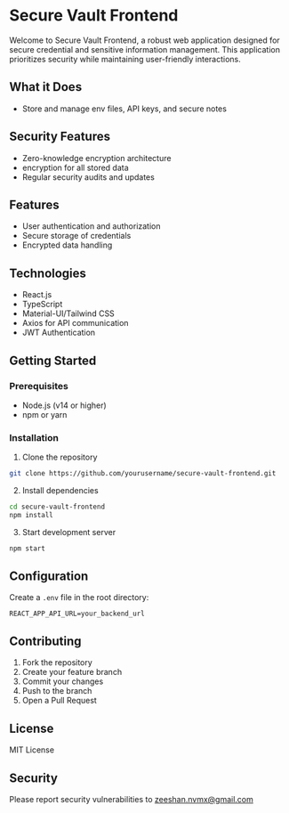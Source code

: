 # Secure Vault Frontend

Welcome to Secure Vault Frontend, a robust web application designed for secure credential and sensitive information management. This application prioritizes security while maintaining user-friendly interactions.

## What it Does

- Store and manage env files, API keys, and secure notes

## Security Features

- Zero-knowledge encryption architecture
- encryption for all stored data
- Regular security audits and updates

## Features

- User authentication and authorization
- Secure storage of credentials
- Encrypted data handling

## Technologies

- React.js
- TypeScript
- Material-UI/Tailwind CSS
- Axios for API communication
- JWT Authentication

## Getting Started

### Prerequisites

- Node.js (v14 or higher)
- npm or yarn

### Installation

1. Clone the repository
```bash
git clone https://github.com/yourusername/secure-vault-frontend.git
```

2. Install dependencies
```bash
cd secure-vault-frontend
npm install
```

3. Start development server
```bash
npm start
```

## Configuration

Create a `.env` file in the root directory:
```
REACT_APP_API_URL=your_backend_url
```

## Contributing

1. Fork the repository
2. Create your feature branch
3. Commit your changes
4. Push to the branch
5. Open a Pull Request

## License

MIT License 

## Security

Please report security vulnerabilities to zeeshan.nvmx@gmail.com